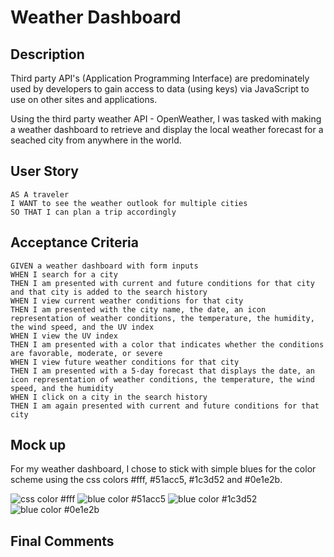 # Weather Dashboard

## Description
Third party API's (Application Programming Interface) are predominately used by developers to gain access to data (using keys) via JavaScript to use on other sites and applications. 

Using the third party weather API - OpenWeather, I was tasked with making a weather dashboard to retrieve and display the local weather forecast for a seached city from anywhere in the world.

## User Story

```
AS A traveler
I WANT to see the weather outlook for multiple cities
SO THAT I can plan a trip accordingly
```

## Acceptance Criteria
```
GIVEN a weather dashboard with form inputs
WHEN I search for a city
THEN I am presented with current and future conditions for that city and that city is added to the search history
WHEN I view current weather conditions for that city
THEN I am presented with the city name, the date, an icon representation of weather conditions, the temperature, the humidity, the wind speed, and the UV index
WHEN I view the UV index
THEN I am presented with a color that indicates whether the conditions are favorable, moderate, or severe
WHEN I view future weather conditions for that city
THEN I am presented with a 5-day forecast that displays the date, an icon representation of weather conditions, the temperature, the wind speed, and the humidity
WHEN I click on a city in the search history
THEN I am again presented with current and future conditions for that city
```

## Mock up
For my weather dashboard, I chose to stick with simple blues for the color scheme using the css colors #fff, #51acc5, #1c3d52 and #0e1e2b.

![css color #fff](./assets/images/colorfff) ![blue color #51acc5](./assets/images/color51acc5) ![blue color #1c3d52](./assets/images/color1c3d52) ![blue color #0e1e2b](./assets/images/color0e1e2b)


## Final Comments


